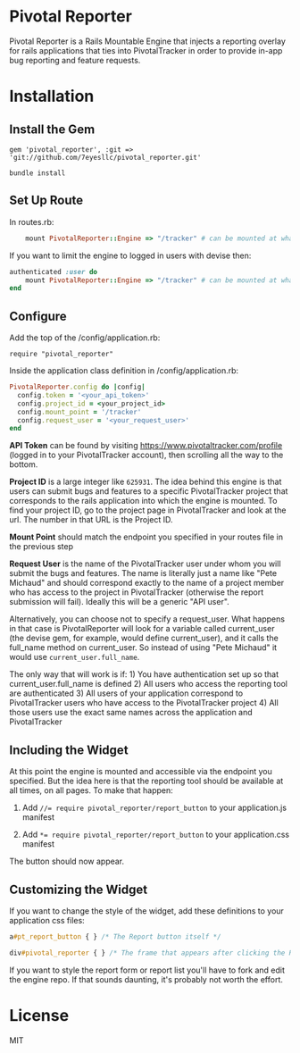 Pivotal Reporter
==============

Pivotal Reporter is a Rails Mountable Engine that injects a reporting overlay for rails applications that ties into
PivotalTracker in order to provide in-app bug reporting and feature requests.

Installation
============

## Install the Gem

    gem 'pivotal_reporter', :git => 'git://github.com/7eyesllc/pivotal_reporter.git'

    bundle install

## Set Up Route

In routes.rb:

```ruby
    mount PivotalReporter::Engine => "/tracker" # can be mounted at whatever endpoint you want, not just /tracker
```

If you want to limit the engine to logged in users with devise then:

```ruby
authenticated :user do
    mount PivotalReporter::Engine => "/tracker" # can be mounted at whatever endpoint you want, not just /tracker
end
```

## Configure

Add the top of the /config/application.rb:

    require "pivotal_reporter"

Inside the application class definition in /config/application.rb:

```ruby
PivotalReporter.config do |config|
  config.token = '<your_api_token>'
  config.project_id = <your_project_id>
  config.mount_point = '/tracker'
  config.request_user = '<your_request_user>'
end
```

**API Token** can be found by visiting https://www.pivotaltracker.com/profile (logged in to your PivotalTracker account),
then scrolling all the way to the bottom.

**Project ID** is a large integer like `625931`. The idea behind this engine is that users can submit bugs and features
to a specific PivotalTracker project that corresponds to the rails application into which the engine is mounted. To find
your project ID, go to the project page in PivotalTracker and look at the url. The number in that URL is the Project ID.

**Mount Point** should match the endpoint you specified in your routes file in the previous step

**Request User** is the name of the PivotalTracker user under whom you will submit the bugs and features. The name is
literally just a name like "Pete Michaud" and should correspond exactly to the name of a project member who has access
to the project in PivotalTracker (otherwise the report submission will fail). Ideally this will be a generic "API user".

Alternatively, you can choose not to specify a request_user. What happens in that case is PivotalReporter will look for a
variable called current_user (the devise gem, for example, would define current_user), and it calls the full_name method
on current_user. So instead of using "Pete Michaud" it would use `current_user.full_name`.

The only way that will work is if:
    1) You have authentication set up so that current_user.full_name is defined
    2) All users who access the reporting tool are authenticated
    3) All users of your application correspond to PivotalTracker users who have access to the PivotalTracker project
    4) All those users use the exact same names across the application and PivotalTracker

## Including the Widget

At this point the engine is mounted and accessible via the endpoint you specified. But the idea here is that the
reporting tool should be available at all times, on all pages. To make that happen:

1) Add `//= require pivotal_reporter/report_button` to your application.js manifest

2) Add `*= require pivotal_reporter/report_button` to your application.css manifest

The button should now appear.

## Customizing the Widget

If you want to change the style of the widget, add these definitions to your application css files:

```css
a#pt_report_button { } /* The Report button itself */

div#pivotal_reporter { } /* The frame that appears after clicking the Report button */
```

If you want to style the report form or report list you'll have to fork and edit the engine repo. If that sounds
daunting, it's probably not worth the effort.

License
=======

MIT

